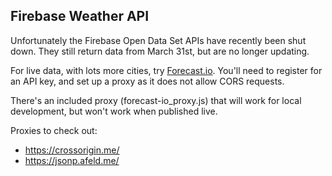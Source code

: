 ## Firebase Weather API

Unfortunately the Firebase Open Data Set APIs have recently been shut
down. They still return data from March 31st, but are no longer updating.

For live data, with lots more cities, try [Forecast.io](http://forecast.io/).
You'll need to register for an API key, and set up a proxy as it does not
allow CORS requests.

There's an included proxy (forecast-io_proxy.js) that will work for local
development, but won't work when published live.

Proxies to check out:
* https://crossorigin.me/
* https://jsonp.afeld.me/
